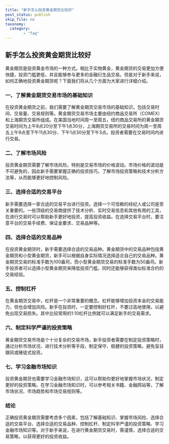 ```yaml
---
title: "新手怎么投资黄金期货比较好"
post_status: publish
skip_file: no
taxonomy:
  category:
        - "faq"
---
```


## 新手怎么投资黄金期货比较好

黄金期货是投资黄金市场的一种方式。相比于实物黄金，黄金期货的交易更加方便快捷，投资门槛更低，并且能够参与更多的金融衍生品交易。但是对于新手来说，如何正确地投资黄金期货呢？下面我们将从几个方面为大家进行详细介绍。

### 一、了解黄金期货交易市场的基础知识

在投资黄金期货之前，我们需要了解黄金期货交易市场的基础知识，包括交易时间、交易量、交易规则等。黄金期货交易市场主要由纽约商品交易所（COMEX）和上海期货交易所组成。在美国当地时间周一至周五，纽约商品交易所的黄金期货交易时间为上午8点20分至下午1点30分，上海期货交易所的交易时间为周一至周五上午9点至下午11点30分、下午1点30分至下午3点。投资者需要在交易时间内进行交易。

### 二、了解市场风险

投资黄金期货需要了解市场风险，特别是交易市场的价格波动。市场价格的波动是不可避免的，因此新手需要掌握正确的投资技巧，了解市场投资策略和技术分析方法等，从而能够更好地控制风险。

### 三、选择合适的交易平台

新手需要选择一家合适的交易平台进行投资。选择一个可信赖的经纪人或公司是至关重要的。一些顶级的交易商提供了技术分析、实时交易信息和其他有用的工具，在进行交易时可以帮助新手更好地投资，提高投资收益。在选择交易平台时，要注意平台的交易手续费、保证金要求、交易品种等。

### 四、选择合适的交易品种

在投资黄金期货时，新手需要选择合适的交易品种。黄金期货中的交易品种包括黄金期货和小型黄金期货，新手可以根据自身实际情况选择适合自己的交易品种。黄金期货交易的标准手数为100盎司，而小型黄金期货交易的标准手数为50盎司。新手投资者可以选择小型黄金期货来降低投资门槛，同时还能够获得类似标准合约的交易经验。

### 五、控制杠杆

在黄金期货交易中，杠杆是一个非常重要的概念。杠杆能够增加投资本金的交易能力，但也会增加风险。新手在投资时，一定要控制好杠杆，不要过高地使用，以避免出现交易损失。其中比较常用的1:10杠杆比例就可以满足新手的交易需求。

### 六、制定科学严谨的投资策略

黄金期货交易市场是个十分复杂的交易市场，新手投资者需要在制定投资策略时，通过分析市场状况、进行技术分析等手段，制定保守、稳健的投资策略，避免盲目跟风或赌徒式投资。

### 七、学习金融市场知识

投资黄金期货也需要学习金融市场知识，这可以帮助你更好地掌握市场状况，制定更好的投资策略。在学习金融市场知识时，可以参考相关书籍、金融网站等，了解市场状况、市场趋势和市场交易规则等。

### 结论

正确投资黄金期货需要考虑多个因素，包括了解基础知识、掌握市场风险、选择合适的交易平台、选择合适的交易品种、控制杠杆、制定科学严谨的投资策略、学习金融市场知识等。对于新手来说，在进行黄金期货交易时，需谨慎，选择合适的交易策略，以获得更好的投资收益。
